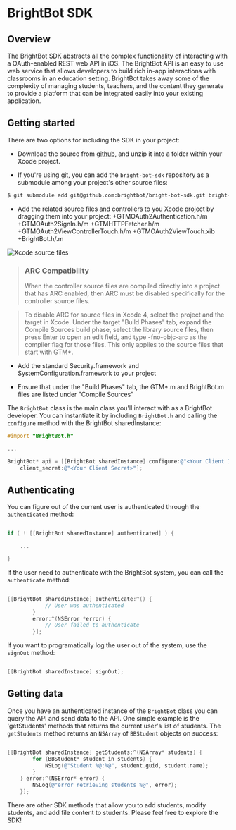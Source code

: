 # BrightBot SDK

## Overview

The BrightBot SDK abstracts all the complex functionality of interacting with a OAuth-enabled REST web API in iOS. The BrightBot API is an easy to use web service that allows developers to build rich in-app interactions with classrooms in an education setting. BrightBot takes away some of the complexity of managing students, teachers, and the content they generate to provide a platform that can be integrated easily into your existing application. 

## Getting started

There are two options for including the SDK in your project:

* Download the source from [github](https://github.com/brightbot/bright-bot-sdk), and unzip it into a folder within your Xcode project.

* If you're using git, you can add the `bright-bot-sdk` repository as a submodule among your project's other source files:

```bash
$ git submodule add git@github.com:brightbot/bright-bot-sdk.git bright-bot-sdk
```
* Add the related source files and controllers to you Xcode project by dragging them into your project:
+GTMOAuth2Authentication.h/m
+GTMOAuth2SignIn.h/m
+GTMHTTPFetcher.h/m
+GTMOAuth2ViewControllerTouch.h/m
+GTMOAuth2ViewTouch.xib
+BrightBot.h/.m

![Xcode source files](http://cl.ly/image/243S0U0E2G3e/Screen%20Shot%202013-08-21%20at%2012.41.16%20PM.png "Source Files")

> ### ARC Compatibility
> When the controller source files are compiled directly into a project that has ARC enabled, then ARC must be disabled specifically for the controller source files.

> To disable ARC for source files in Xcode 4, select the project and the target in Xcode. Under the target "Build Phases" tab, expand the Compile Sources build phase, select the library source files, then press Enter to open an edit field, and type -fno-objc-arc as the compiler flag for those files. This only applies to the source files that start with GTM*.

* Add the standard Security.framework and SystemConfiguration.framework to your project

* Ensure that under the "Build Phases" tab, the GTM*.m and BrightBot.m files are listed under "Compile Sources"

The `BrightBot` class is the main class you'll interact with as a BrightBot developer. 
You can instantiate it by including `BrightBot.h` and calling the `configure` method with the BrightBot sharedInstance:

```objective-c
#import "BrightBot.h"

...

BrightBot* api = [[BrightBot sharedInstance] configure:@"<Your Client ID>" 
	client_secret:@"<Your Client Secret>"];
```

## Authenticating

You can figure out of the current user is authenticated through the `authenticated` method:

```objective-c

if ( ! [[BrightBot sharedInstance] authenticated] ) {

	...

}

```

If the user need to authenticate with the BrightBot system, you can call the `authenticate` method:

```objective-c

[[BrightBot sharedInstance] authenticate:^() {
			// User was authenticated
        }
     	error:^(NSError *error) {
			// User failed to authenticate
		}];

```

If you want to programatically log the user out of the system, use the `signOut` method:

```objective-c

[[BrightBot sharedInstance] signOut];

```

## Getting data

Once you have an authenticated instance of the `BrightBot` class you can query the API and send data to the API. One simple example is the 'getStudents' methods that returns the current user's list of students. The `getStudents` method returns an `NSArray` of `BBStudent` objects on success:

```objective-c

[[BrightBot sharedInstance] getStudents:^(NSArray* students) {
        for (BBStudent* student in students) {
            NSLog(@"Student %@:%@", student.guid, student.name);
        }
    } error:^(NSError* error) {
        NSLog(@"error retrieving students %@", error);
    }];

```

There are other SDK methods that allow you to add students, modify students, and add file content to students. Please feel free to explore the SDK!
